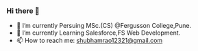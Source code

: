 ### Hi there 👋

- 🔭 I’m currently Persuing MSc.(CS) @Fergusson College,Pune.
- 🌱 I’m currently Learning Salesforce,FS Web Development.
- 📫 How to reach me: shubhamrao12321@gmail.com
